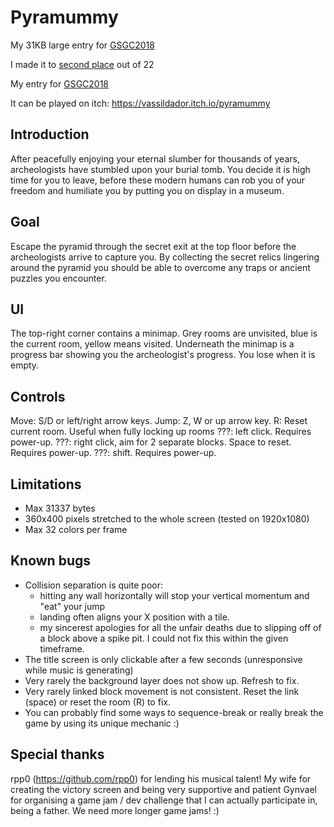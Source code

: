 # Pyramummy
My 31KB large entry for [GSGC2018](https://gynvael.coldwind.pl/?lang=en&id=686)

I made it to [second place](https://gynvael.coldwind.pl/?lang=en&id=687) out of 22

My entry for [GSGC2018](https://gynvael.coldwind.pl/?lang=en&id=686)

It can be played on itch: https://vassildador.itch.io/pyramummy

Introduction
----------------

After peacefully enjoying your eternal slumber for thousands of years, archeologists have stumbled upon your burial tomb.
You decide it is high time for you to leave, before these modern humans can rob you of your freedom and humiliate you by putting you on display in a museum.

Goal
------
Escape the pyramid through the secret exit at the top floor before the archeologists arrive to capture you.
By collecting the secret relics lingering around the pyramid you should be able to overcome any traps or ancient puzzles you encounter.

UI
----
The top-right corner contains a minimap. Grey rooms are unvisited, blue is the current room, yellow means visited.
Underneath the minimap is a progress bar showing you the archeologist's progress. You lose when it is empty.

Controls
------------
Move: S/D or left/right arrow keys.
Jump: Z, W or up arrow key.
R: Reset current room. Useful when fully locking up rooms
???: left click. Requires power-up.
???: right click, aim for 2 separate blocks. Space to reset. Requires power-up.
???: shift. Requires power-up.

Limitations
----------------

- Max 31337 bytes
- 360x400 pixels stretched to the whole screen (tested on 1920x1080)
- Max 32 colors per frame

Known bugs
----------------
- Collision separation is quite poor:
    - hitting any wall horizontally will stop your vertical momentum and "eat" your jump
    - landing often aligns your X position with a tile.
    - my sincerest apologies for all the unfair deaths due to slipping off of a block above a spike pit. I could not fix this within the given timeframe.
- The title screen is only clickable after a few seconds (unresponsive while music is generating)
- Very rarely the background layer does not show up. Refresh to fix.
- Very rarely linked block movement is not consistent. Reset the link (space) or reset the room (R) to fix.
- You can probably find some ways to sequence-break or really break the game by using its unique mechanic :)

Special thanks
-------------------
rpp0 (https://github.com/rpp0) for lending his musical talent!
My wife for creating the victory screen and being very supportive and patient
Gynvael for organising a game jam / dev challenge that I can actually participate in, being a father. We need more longer game jams! :)
